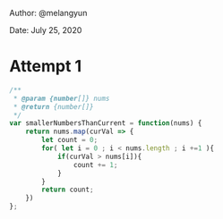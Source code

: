 Author: @melangyun

Date: July 25, 2020

# Attempt 1

```js
/**
 * @param {number[]} nums
 * @return {number[]}
 */
var smallerNumbersThanCurrent = function(nums) {
    return nums.map(curVal => {
        let count = 0;
        for( let i = 0 ; i < nums.length ; i +=1 ){
            if(curVal > nums[i]){
                count += 1;
            }
        }
        return count;
    })
};
```
